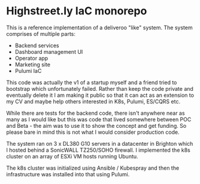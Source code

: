 # Highstreet.ly IaC monorepo

This is a reference implementation of a deliveroo "like" system. The system comprises of multiple parts:

  - Backend services
  - Dashboard management UI
  - Operator app
  - Marketing site
  - Pulumi IaC

This code was actually the v1 of a startup myself and a friend tried to bootstrap which unfortunately failed. Rather than keep the code private and eventually delete it I am making it public so that it can act as an extension to my CV and maybe help others interested in K8s, Pulumi, ES/CQRS etc.

While there are tests for the backend code, there isn't anywhere near as many as I would like but this was code that lived somewhere between POC and Beta - the aim was to use it to show the concept and get funding. So please bare in mind this is not what I would consider production code.

The system ran on 3 x DL380 G10 servers in a datacenter in Brighton which I hosted behind a SonicWALL TZ250/SOHO firewall. I implemented the k8s cluster on an array of ESXi VM hosts running Ubuntu. 

The k8s cluster was initialized using Ansible / Kubespray and then the infrastructure was installed into that using Pulumi. 
